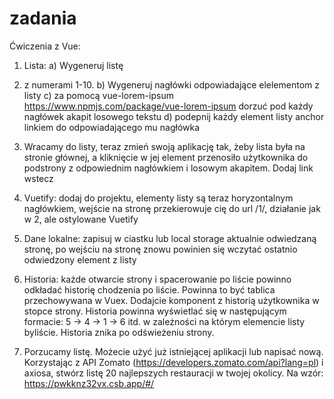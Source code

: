 # zadania

Ćwiczenia z Vue: 

1. Lista:
a) Wygeneruj listę <li> z numerami 1-10.
b) Wygeneruj nagłówki odpowiadające elelementom z listy
c) za pomocą vue-lorem-ipsum https://www.npmjs.com/package/vue-lorem-ipsum dorzuć pod każdy nagłówek akapit losowego tekstu
d) podepnij każdy element listy anchor linkiem do odpowiadającego mu nagłówka

2. Wracamy do listy, teraz zmień swoją aplikację tak, żeby lista była na stronie głównej, a kliknięcie w jej element przenosiło użytkownika do podstrony z odpowiednim nagłówkiem i losowym akapitem. Dodaj link wstecz

3. Vuetify: dodaj do projektu, elementy listy są teraz horyzontalnym nagłówkiem, wejście na stronę przekierowuje cię do url /1/, działanie jak w 2, ale ostylowane Vuetify

4. Dane lokalne: zapisuj w ciastku lub local storage aktualnie odwiedzaną stronę, po wejściu na stronę znowu powinien się wczytać ostatnio odwiedzony element z listy

5. Historia: każde otwarcie strony i spacerowanie po liście powinno odkładać historię chodzenia po liście. Powinna to być tablica przechowywana w Vuex. Dodajcie komponent z historią użytkownika w stopce strony. Historia powinna wyświetlać się w następującym formacie: 5 -> 4 -> 1 -> 6 itd. w zależności na którym elemencie listy byliście. Historia znika po odświeżeniu strony.

6. Porzucamy listę. Możecie użyć już istniejącej aplikacji lub napisać nową. Korzystając z API Zomato (https://developers.zomato.com/api?lang=pl) i axiosa, stwórz listę 20 najlepszych restauracji w twojej okolicy. Na wzór: https://pwkknz32vx.csb.app/#/